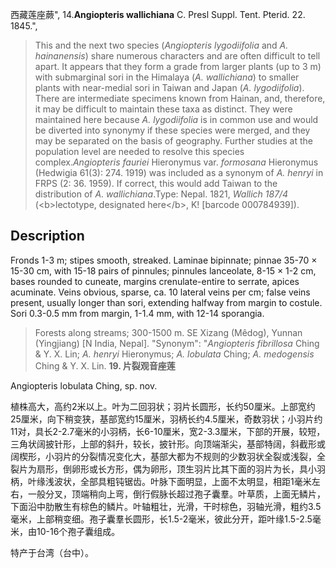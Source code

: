 西藏莲座蕨",
14.**Angiopteris wallichiana** C. Presl Suppl. Tent. Pterid. 22. 1845.",

> This and the next two species (*Angiopteris lygodiifolia* and *A. hainanensis*) share numerous characters and are often difficult to tell apart. It appears that they form a grade from larger plants (up to 3 m) with submarginal sori in the Himalaya (*A. wallichiana*) to smaller plants with near-medial sori in Taiwan and Japan (*A. lygodiifolia*). There are intermediate specimens known from Hainan, and, therefore, it may be difficult to maintain these taxa as distinct. They were maintained here because *A. lygodiifolia* is in common use and would be diverted into synonymy if these species were merged, and they may be separated on the basis of geography. Further studies at the population level are needed to resolve this species complex.*Angiopteris fauriei* Hieronymus var. *formosana* Hieronymus (Hedwigia 61(3): 274. 1919) was included as a synonym of *A. henryi* in FRPS (2: 36. 1959). If correct, this would add Taiwan to the distribution of *A. wallichiana*.Type: Nepal. 1821, *Wallich 187/4* (&lt;b&gt;lectotype, designated here&lt;/b&gt;, K! [barcode 000784939]).

## Description
Fronds 1-3 m; stipes smooth, streaked. Laminae bipinnate; pinnae 35-70 × 15-30 cm, with 15-18 pairs of pinnules; pinnules lanceolate, 8-15 × 1-2 cm, bases rounded to cuneate, margins crenulate-entire to serrate, apices acuminate. Veins obvious, sparse, ca. 10 lateral veins per cm; false veins present, usually longer than sori, extending halfway from margin to costule. Sori 0.3-0.5 mm from margin, 1-1.4 mm, with 12-14 sporangia.

> Forests along streams; 300-1500 m. SE Xizang (Mêdog), Yunnan (Yingjiang) [N India, Nepal].
  "Synonym": "*Angiopteris fibrillosa* Ching &amp; Y. X. Lin; *A. henryi* Hieronymus; *A. lobulata* Ching; *A. medogensis* Ching &amp; Y. X. Lin.
**19. 片裂观音座莲**

Angiopteris lobulata Ching, sp. nov.

植株高大，高约2米以上。叶为二回羽状；羽片长圆形，长约50厘米。上部宽约25厘米，向下稍变狭，基部宽约15厘米，羽柄长约4.5厘米，奇数羽状；小羽片约11对，具长2-2.7毫米的小羽柄，长6-10厘米，宽2-3.3厘米，下部的开展，较短，三角状阔披针形，上部的斜升，较长，披针形。向顶端渐尖，基部特阔，斜截形或阔楔形，小羽片的分裂情况变化大，基部大都为不规则的少数羽状全裂或浅裂，全裂片为扇形，倒卵形或长方形，偶为卵形，顶生羽片比其下面的羽片为长，具小羽柄，叶缘浅波状，全部具粗钝锯齿。叶脉下面明显，上面不太明显，相距1毫米左右，一般分叉，顶端稍向上弯，倒行假脉长超过孢子囊羣。叶草质，上面无鳞片，下面沿中肋散生有棕色的鳞片。叶轴粗壮，光滑，干时棕色，羽轴光滑，粗约3.5毫米，上部稍变细。孢子囊羣长圆形，长1.5-2毫米，彼此分开，距叶缘1.5-2.5毫米，由10-16个孢子囊组成。

特产于台湾（台中）。
